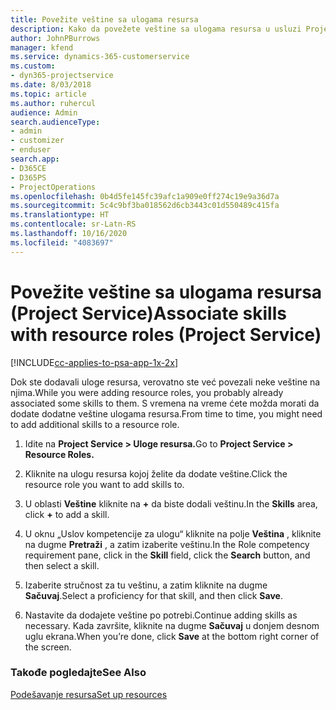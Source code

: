 ```yaml
---
title: Povežite veštine sa ulogama resursa
description: Kako da povežete veštine sa ulogama resursa u usluzi Project Service
author: JohnPBurrows
manager: kfend
ms.service: dynamics-365-customerservice
ms.custom:
- dyn365-projectservice
ms.date: 8/03/2018
ms.topic: article
ms.author: ruhercul
audience: Admin
search.audienceType:
- admin
- customizer
- enduser
search.app:
- D365CE
- D365PS
- ProjectOperations
ms.openlocfilehash: 0b4d5fe145fc39afc1a909e0ff274c19e9a36d7a
ms.sourcegitcommit: 5c4c9bf3ba018562d6cb3443c01d550489c415fa
ms.translationtype: HT
ms.contentlocale: sr-Latn-RS
ms.lasthandoff: 10/16/2020
ms.locfileid: "4083697"
---
```

# <a name="associate-skills-with-resource-roles-project-service"></a><span data-ttu-id="eeaca-103">Povežite veštine sa ulogama resursa (Project Service)</span><span class="sxs-lookup"><span data-stu-id="eeaca-103">Associate skills with resource roles (Project Service)</span></span>

[!INCLUDE[cc-applies-to-psa-app-1x-2x](../includes/cc-applies-to-psa-app-1x-2x.md)]

<span data-ttu-id="eeaca-104">Dok ste dodavali uloge resursa, verovatno ste već povezali neke veštine na njima.</span><span class="sxs-lookup"><span data-stu-id="eeaca-104">While you were adding resource roles, you probably already associated some skills to them.</span></span> <span data-ttu-id="eeaca-105">S vremena na vreme ćete možda morati da dodate dodatne veštine ulogama resursa.</span><span class="sxs-lookup"><span data-stu-id="eeaca-105">From time to time, you might need to add additional skills to a resource role.</span></span>  
  
1.  <span data-ttu-id="eeaca-106">Idite na **Project Service > Uloge resursa.**</span><span class="sxs-lookup"><span data-stu-id="eeaca-106">Go to **Project Service > Resource Roles.**</span></span>  
  
2.  <span data-ttu-id="eeaca-107">Kliknite na ulogu resursa kojoj želite da dodate veštine.</span><span class="sxs-lookup"><span data-stu-id="eeaca-107">Click the resource role you want to add skills to.</span></span>  
  
3.  <span data-ttu-id="eeaca-108">U oblasti **Veštine** kliknite na **+** da biste dodali veštinu.</span><span class="sxs-lookup"><span data-stu-id="eeaca-108">In the **Skills** area, click **+** to add a skill.</span></span>  
  
4.  <span data-ttu-id="eeaca-109">U oknu „Uslov kompetencije za ulogu“ kliknite na polje **Veština** , kliknite na dugme **Pretraži** , a zatim izaberite veštinu.</span><span class="sxs-lookup"><span data-stu-id="eeaca-109">In the Role competency requirement pane, click in the **Skill** field, click the **Search** button,  and then select a skill.</span></span>  
  
5.  <span data-ttu-id="eeaca-110">Izaberite stručnost za tu veštinu, a zatim kliknite na dugme **Sačuvaj**.</span><span class="sxs-lookup"><span data-stu-id="eeaca-110">Select a proficiency for that skill, and then click **Save**.</span></span>  
  
6.  <span data-ttu-id="eeaca-111">Nastavite da dodajete veštine po potrebi.</span><span class="sxs-lookup"><span data-stu-id="eeaca-111">Continue adding skills as necessary.</span></span> <span data-ttu-id="eeaca-112">Kada završite, kliknite na dugme **Sačuvaj** u donjem desnom uglu ekrana.</span><span class="sxs-lookup"><span data-stu-id="eeaca-112">When you’re done, click **Save** at the bottom right corner of the screen.</span></span>  
  
### <a name="see-also"></a><span data-ttu-id="eeaca-113">Takođe pogledajte</span><span class="sxs-lookup"><span data-stu-id="eeaca-113">See Also</span></span>  
 [<span data-ttu-id="eeaca-114">Podešavanje resursa</span><span class="sxs-lookup"><span data-stu-id="eeaca-114">Set up resources</span></span>](../psa/set-up-resources.md)
